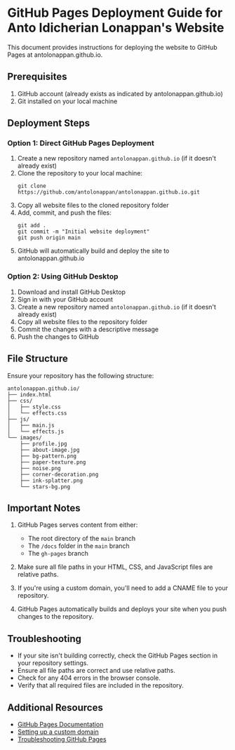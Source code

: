 # GitHub Pages Deployment Guide for Anto Idicherian Lonappan's Website

This document provides instructions for deploying the website to GitHub Pages at antolonappan.github.io.

## Prerequisites

1. GitHub account (already exists as indicated by antolonappan.github.io)
2. Git installed on your local machine

## Deployment Steps

### Option 1: Direct GitHub Pages Deployment

1. Create a new repository named `antolonappan.github.io` (if it doesn't already exist)
2. Clone the repository to your local machine:
   ```
   git clone https://github.com/antolonappan/antolonappan.github.io.git
   ```
3. Copy all website files to the cloned repository folder
4. Add, commit, and push the files:
   ```
   git add .
   git commit -m "Initial website deployment"
   git push origin main
   ```
5. GitHub will automatically build and deploy the site to antolonappan.github.io

### Option 2: Using GitHub Desktop

1. Download and install GitHub Desktop
2. Sign in with your GitHub account
3. Create a new repository named `antolonappan.github.io` (if it doesn't already exist)
4. Copy all website files to the repository folder
5. Commit the changes with a descriptive message
6. Push the changes to GitHub

## File Structure

Ensure your repository has the following structure:

```
antolonappan.github.io/
├── index.html
├── css/
│   ├── style.css
│   └── effects.css
├── js/
│   ├── main.js
│   └── effects.js
└── images/
    ├── profile.jpg
    ├── about-image.jpg
    ├── bg-pattern.png
    ├── paper-texture.png
    ├── noise.png
    ├── corner-decoration.png
    ├── ink-splatter.png
    └── stars-bg.png
```

## Important Notes

1. GitHub Pages serves content from either:
   - The root directory of the `main` branch
   - The `/docs` folder in the `main` branch
   - The `gh-pages` branch

2. Make sure all file paths in your HTML, CSS, and JavaScript files are relative paths.

3. If you're using a custom domain, you'll need to add a CNAME file to your repository.

4. GitHub Pages automatically builds and deploys your site when you push changes to the repository.

## Troubleshooting

- If your site isn't building correctly, check the GitHub Pages section in your repository settings.
- Ensure all file paths are correct and use relative paths.
- Check for any 404 errors in the browser console.
- Verify that all required files are included in the repository.

## Additional Resources

- [GitHub Pages Documentation](https://docs.github.com/en/pages)
- [Setting up a custom domain](https://docs.github.com/en/pages/configuring-a-custom-domain-for-your-github-pages-site)
- [Troubleshooting GitHub Pages](https://docs.github.com/en/pages/getting-started-with-github-pages/troubleshooting-404-errors-for-github-pages-sites)
